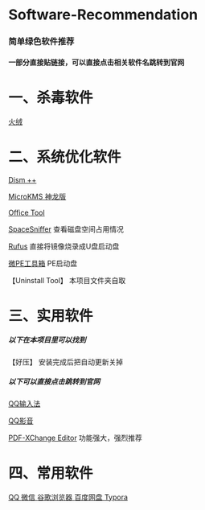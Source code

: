 # Software-Recommendation
### 简单绿色软件推荐
#### 一部分直接贴链接，可以直接点击相关软件名跳转到官网


# 一、杀毒软件

[火绒](https://www.huorong.cn/)


# 二、系统优化软件

[Dism ++](https://www.chuyu.me/)

[MicroKMS 神龙版](http://www.yishimei.cn/network/319.html)

[Office Tool](https://otp.landian.vip/)

[SpaceSniffer](https://spacesniffer.en.softonic.com/)   查看磁盘空间占用情况

[Rufus](https://rufus.en.softonic.com/)   直接将镜像烧录成U盘启动盘

[微PE工具箱](http://www.wepe.com.cn/)     PE启动盘

【Uninstall Tool】    本项目文件夹自取

# 三、实用软件

##### 以下在本项目里可以找到
【好压】    安装完成后把自动更新关掉

##### 以下可以直接点击跳转到官网
[QQ输入法](http://qq.pinyin.cn/)

[QQ影音](https://player.qq.com/)

[PDF-XChange Editor](https://www.tracker-software.com/product/pdf-xchange-editor)   功能强大，强烈推荐

# 四、常用软件
[QQ   ](https://im.qq.com/)
[微信   ](https://weixin.qq.com/)
[谷歌浏览器    ](https://www.google.cn/intl/zh-CN/chrome/)
[百度网盘   ](https://pan.baidu.com/download)
[Typora   ](https://typora.io/)
